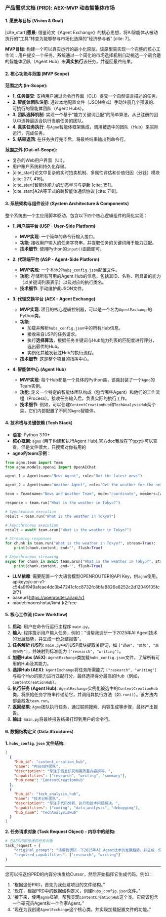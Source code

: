 ### **产品需求文档 (PRD): AEX-MVP 动态智能体市场**

#### **1. 愿景与目标 (Vision & Goal)**

[cite\_start]**愿景**: 借鉴论文《Agent Exchange》的核心思想，将AI智能体从被动执行的“工具”转变为能够参与市场化选择的“经济参与者” [cite: 7]。

**MVP目标**: 构建一个可以真实运行的最小化原型。该原型需实现一个完整的核心工作流：用户提交一个任务，系统通过一个简化的市场选择机制自动挑选一个最合适的智能体团队（Agent Hub）来**真实执行**该任务，并返回最终结果。

#### **2. 核心功能与范围 (MVP Scope)**

**范围之内 (In-Scope):**

  * **1. 任务提交**: 支持用户通过命令行界面（CLI）提交一个自然语言描述的任务。
  * **2. 智能体团队注册**: 通过本地配置文件（JSON格式）手动注册几个预设的、可执行的智能体团队（Agent Hubs）。
  * **3. 团队选择机制**: 实现一个基于“能力关键词匹配”的简单算法，从已注册的团队中选择最适合执行当前任务的团队。
  * **4. 真实任务执行**: 与`Agno`智能体框架集成，调用被选中的团队（Hub）来实际运行，完成任务。
  * **5. 结果返回**: 在任务执行完毕后，将最终结果输出到命令行。

**范围之外 (Out-of-Scope):**

  * 复杂的Web用户界面（UI）。
  * 用户账户系统和持久化存储。
  * [cite\_start]论文中复杂的实时拍卖机制、多属性评估和价值归因（分钱）模块 [cite: 277, 416]。
  * [cite\_start]智能体能力的动态学习与更新 [cite: 151]。
  * [cite\_start]A2A等正式的跨智能体通信协议 [cite: 718]。

#### **3. 系统架构与组件设计 (System Architecture & Components)**

整个系统由一个主应用脚本驱动，包含以下四个核心逻辑组件的简化实现：

  * **1. 用户端平台 (USP - User-Side Platform)**

      * **MVP实现**: 一个简单的命令行输入接口。
      * **功能**: 接收用户输入的任务字符串，并提取任务的关键词用于能力匹配。
      * **技术细节**: 使用Python的`input()`函数即可。

  * **2. 代理端平台 (ASP - Agent-Side Platform)**

      * **MVP实现**: 一个本地的`hubs_config.json`配置文件。
      * **功能**: 存储所有可用的Agent Hub的信息，包括其ID、名称、所具备的能力（以关键词列表表示）以及对应的执行类名。
      * **技术细节**: 手动维护此JSON文件。

  * **3. 代理交换平台 (AEX - Agent Exchange)**

      * **MVP实现**: 项目的核心逻辑控制器，可以是一个名为`AgentExchange`的Python类。
      * **功能**:
          * 加载并解析`hubs_config.json`中的所有Hub信息。
          * 接收来自USP的任务请求。
          * 执行**选择算法**，根据任务关键词与Hub能力列表的匹配度进行评分，选出最优的Hub。
          * 实例化并触发获胜Hub的执行流程。
      * **技术细节**: 这是整个项目的指挥中心。

  * **4. 智能体中心 (Agent Hub)**

      * **MVP实现**: 每个Hub都是一个具体的Python类，该类封装了一个`Agno`的Team实例。
      * **功能**: 定义一个特定的智能体团队构成（包含哪些Agent）和他们的工作流程（Process）。接收任务输入后，负责实际的执行工作。
      * **技术细节**: 例如，可以创建`ContentCreationHub`和`TechAnalysisHub`两个类，它们内部配置了不同的`Agno`智能体。

#### **4. 技术栈与关键依赖 (Tech Stack)**

  * **语言**: Python 3.10+
  * **核心框架**: `agno` (用于构建和执行Agent Hub),官方doc我放在了[text](agno.txt)你可以查看，但是文件很大，只搜索对你有用的
  * **agno的team示例**：
```python 
from agno.team import Team
from agno.models.openai import OpenAIChat

agent_1 = Agent(name="News Agent", role="Get the latest news")

agent_2 = Agent(name="Weather Agent", role="Get the weather for the next 7 days")

team = Team(name="News and Weather Team", mode="coordinate", members=[agent_1, agent_2])

response = team.run("What is the weather in Tokyo?")

# Synchronous execution
result = team.run("What is the weather in Tokyo?")

# Asynchronous execution
result = await team.arun("What is the weather in Tokyo?")

# Streaming responses
for chunk in team.run("What is the weather in Tokyo?", stream=True):
    print(chunk.content, end="", flush=True)

# Asynchronous streaming
async for chunk in await team.arun("What is the weather in Tokyo?", stream=True):
    print(chunk.content, end="", flush=True)
```
  * **LLM依赖**: 需要配置一个大语言模型OPENROUTER的API Key，供`agno`使用。apikey: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
  * baseurl:https://openrouter.ai/api/v1
  * model:moonshotai/kimi-k2:free

#### **5. 核心工作流 (Core Workflow)**

1.  **启动**: 用户在命令行运行主程序 `main.py`。
2.  **输入**: 程序提示用户输入任务，例如："请帮我调研一下2025年AI Agent技术的发展趋势，并生成一份总结报告"。
3.  **任务解析 (USP)**: `main.py`中的USP模块提取关键词，如 `["调研", "趋势", "总结报告"]`，并映射到标准能力 `["research", "writing"]`。
4.  **加载Hubs (AEX)**: `AgentExchange`类加载`hubs_config.json`文件，了解所有可用的Hub及其能力。
5.  **选择Hub (AEX)**: `AgentExchange`将任务所需能力 `["research", "writing"]` 与每个Hub的能力进行匹配打分，最终选择得分最高的Hub（例如，`ContentCreationHub`）。
6.  **执行任务 (Agent Hub)**: `AgentExchange`实例化被选中的`ContentCreationHub`类，将原始任务字符串传递给它，并调用其执行方法（如`.run()`）。该方法内部会触发`team.run`。
7.  **返回结果**: `Agno`团队执行任务，通过联网搜索、内容生成等步骤，最终产出报告。
8.  **输出**: `main.py`将最终报告结果打印到用户的命令行。

#### **6. 数据结构定义 (Data Structures)**

**1. `hubs_config.json` 文件结构:**

```json
[
  {
    "hub_id": "content_creation_hub",
    "name": "内容创作团队",
    "description": "专注于信息研究和高质量内容撰写。",
    "capabilities": ["research", "writing", "summary"],
    "hub_name": "ContentCreationHub" 
  },
  {
    "hub_id": "tech_analysis_hub",
    "name": "技术分析团队",
    "description": "专注于代码分析、执行和技术问题解决。",
    "capabilities": ["coding", "data_analysis", "debugging"],
    "hub_name": "TechAnalysisHub"
  }
]
```

**2. 任务请求对象 (Task Request Object) - 内存中的结构:**

```python
# 在AEX内部传递的任务对象
task_request = {
    "original_prompt": "请帮我调研一下2025年AI Agent技术的发展趋势，并生成一份总结报告",
    "required_capabilities": ["research", "writing"]
}
```

-----

您可以把这份PRD的内容分块发给Cursor，然后开始指挥它生成代码，例如：

1.  “根据这份PRD，首先为我创建项目的文件结构。”
2.  “现在，根据PRD中的数据结构定义，创建`hubs_config.json`文件。”
3.  “接下来，使用`agno`框架，帮我实现`ContentCreationHub`这个类。它应该包含一个研究员Agent和一个作家Agent。”
4.  “现在为我创建`AgentExchange`这个核心类，并实现加载配置文件的功能。”